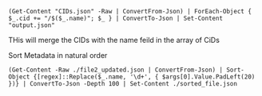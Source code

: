
```
(Get-Content "CIDs.json" -Raw | ConvertFrom-Json) | ForEach-Object { $_.cid += "/$($_.name)"; $_ } | ConvertTo-Json | Set-Content "output.json"
```
THis will merge the CIDs with the name feild in the array of CiDs



Sort Metadata in natural order
```
(Get-Content -Raw ./file2_updated.json | ConvertFrom-Json) | Sort-Object {[regex]::Replace($_.name, '\d+', { $args[0].Value.PadLeft(20) })} | ConvertTo-Json -Depth 100 | Set-Content ./sorted_file.json
```
